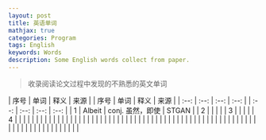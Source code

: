 ```yaml
---
layout: post
title: 英语单词
mathjax: true
categories: Program
tags: English
keywords: Words
description: Some English words collect from paper.
---
```


> 收录阅读论文过程中发现的不熟悉的英文单词

| 序号 | 单词 | 释义 | 来源 |   | 序号 | 单词 | 释义 | 来源 |
| :--: | :--: | :--: | :--: |  | :--: | :--: | :--: | :--: |
| 1 | Albeit | conj. 虽然，即使 | STGAN |   | 2 |      |      |      |
| 3 |      |      |      |   | 4 |      |      |      |
|  |      |      |      |   |      |      |      |      |
|  |      |      |      |   |      |      |      |      |
|      |      |      |      |   |      |      |      |      |
|      |      |      |      |   |      |      |      |      |
|      |      |      |      |   |      |      |      |      |
|      |      |      |      |   |      |      |      |      |
|      |      |      |      |   |      |      |      |      |

